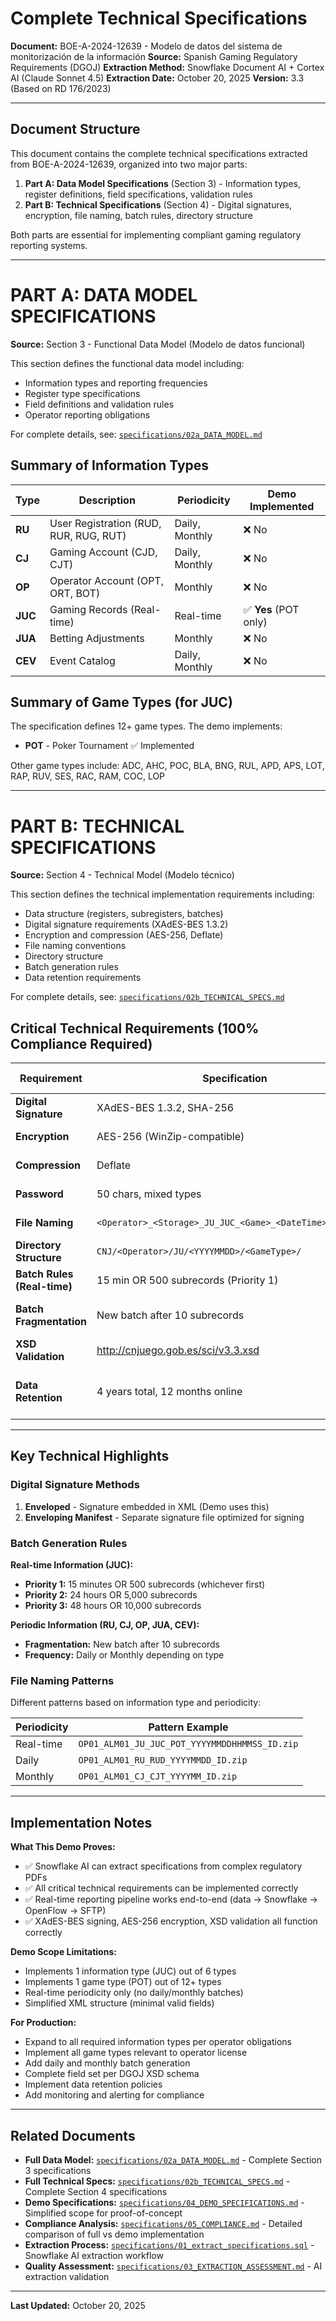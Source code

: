 # Complete Technical Specifications

**Document:** BOE-A-2024-12639 - Modelo de datos del sistema de monitorización de la información
**Source:** Spanish Gaming Regulatory Requirements (DGOJ)
**Extraction Method:** Snowflake Document AI + Cortex AI (Claude Sonnet 4.5)
**Extraction Date:** October 20, 2025
**Version:** 3.3 (Based on RD 176/2023)

---

## Document Structure

This document contains the complete technical specifications extracted from BOE-A-2024-12639, organized into two major parts:

1. **Part A: Data Model Specifications** (Section 3) - Information types, register definitions, field specifications, validation rules
2. **Part B: Technical Specifications** (Section 4) - Digital signatures, encryption, file naming, batch rules, directory structure

Both parts are essential for implementing compliant gaming regulatory reporting systems.

---

# PART A: DATA MODEL SPECIFICATIONS

**Source:** Section 3 - Functional Data Model (Modelo de datos funcional)

This section defines the functional data model including:
- Information types and reporting frequencies
- Register type specifications
- Field definitions and validation rules
- Operator reporting obligations

For complete details, see: [`specifications/02a_DATA_MODEL.md`](02a_DATA_MODEL.md)

## Summary of Information Types

| Type | Description | Periodicity | Demo Implemented |
|------|-------------|-------------|------------------|
| **RU** | User Registration (RUD, RUR, RUG, RUT) | Daily, Monthly | ❌ No |
| **CJ** | Gaming Account (CJD, CJT) | Daily, Monthly | ❌ No |
| **OP** | Operator Account (OPT, ORT, BOT) | Monthly | ❌ No |
| **JUC** | Gaming Records (Real-time) | Real-time | ✅ **Yes** (POT only) |
| **JUA** | Betting Adjustments | Monthly | ❌ No |
| **CEV** | Event Catalog | Daily, Monthly | ❌ No |

## Summary of Game Types (for JUC)

The specification defines 12+ game types. The demo implements:
- **POT** - Poker Tournament ✅ Implemented

Other game types include: ADC, AHC, POC, BLA, BNG, RUL, APD, APS, LOT, RAP, RUV, SES, RAC, RAM, COC, LOP

---

# PART B: TECHNICAL SPECIFICATIONS

**Source:** Section 4 - Technical Model (Modelo técnico)

This section defines the technical implementation requirements including:
- Data structure (registers, subregisters, batches)
- Digital signature requirements (XAdES-BES 1.3.2)
- Encryption and compression (AES-256, Deflate)
- File naming conventions
- Directory structure
- Batch generation rules
- Data retention requirements

For complete details, see: [`specifications/02b_TECHNICAL_SPECS.md`](02b_TECHNICAL_SPECS.md)

## Critical Technical Requirements (100% Compliance Required)

| Requirement | Specification | Demo Status |
|-------------|---------------|-------------|
| **Digital Signature** | XAdES-BES 1.3.2, SHA-256 | ✅ Fully Compliant |
| **Encryption** | AES-256 (WinZip-compatible) | ✅ Fully Compliant |
| **Compression** | Deflate | ✅ Fully Compliant |
| **Password** | 50 chars, mixed types | ✅ Fully Compliant |
| **File Naming** | `<Operator>_<Storage>_JU_JUC_<Game>_<DateTime>_<ID>.zip` | ✅ Fully Compliant |
| **Directory Structure** | `CNJ/<Operator>/JU/<YYYYMMDD>/<GameType>/` | ✅ Fully Compliant |
| **Batch Rules (Real-time)** | 15 min OR 500 subrecords (Priority 1) | ✅ Fully Compliant |
| **Batch Fragmentation** | New batch after 10 subrecords | ⚠️ Simplified (no multi-batch) |
| **XSD Validation** | http://cnjuego.gob.es/sci/v3.3.xsd | ✅ Fully Compliant |
| **Data Retention** | 4 years total, 12 months online | ❌ Not Implemented (out of scope) |

---

## Key Technical Highlights

### Digital Signature Methods
1. **Enveloped** - Signature embedded in XML (Demo uses this)
2. **Enveloping Manifest** - Separate signature file optimized for signing

### Batch Generation Rules

**Real-time Information (JUC):**
- **Priority 1:** 15 minutes OR 500 subrecords (whichever first)
- **Priority 2:** 24 hours OR 5,000 subrecords
- **Priority 3:** 48 hours OR 10,000 subrecords

**Periodic Information (RU, CJ, OP, JUA, CEV):**
- **Fragmentation:** New batch after 10 subrecords
- **Frequency:** Daily or Monthly depending on type

### File Naming Patterns

Different patterns based on information type and periodicity:

| Periodicity | Pattern Example |
|-------------|-----------------|
| Real-time | `OP01_ALM01_JU_JUC_POT_YYYYMMDDHHMMSS_ID.zip` |
| Daily | `OP01_ALM01_RU_RUD_YYYYMMDD_ID.zip` |
| Monthly | `OP01_ALM01_CJ_CJT_YYYYMM_ID.zip` |

---

## Implementation Notes

**What This Demo Proves:**
- ✅ Snowflake AI can extract specifications from complex regulatory PDFs
- ✅ All critical technical requirements can be implemented correctly
- ✅ Real-time reporting pipeline works end-to-end (data → Snowflake → OpenFlow → SFTP)
- ✅ XAdES-BES signing, AES-256 encryption, XSD validation all function correctly

**Demo Scope Limitations:**
- Implements 1 information type (JUC) out of 6 types
- Implements 1 game type (POT) out of 12+ types
- Real-time periodicity only (no daily/monthly batches)
- Simplified XML structure (minimal valid fields)

**For Production:**
- Expand to all required information types per operator obligations
- Implement all game types relevant to operator license
- Add daily and monthly batch generation
- Complete field set per DGOJ XSD schema
- Implement data retention policies
- Add monitoring and alerting for compliance

---

## Related Documents

- **Full Data Model:** [`specifications/02a_DATA_MODEL.md`](02a_DATA_MODEL.md) - Complete Section 3 specifications
- **Full Technical Specs:** [`specifications/02b_TECHNICAL_SPECS.md`](02b_TECHNICAL_SPECS.md) - Complete Section 4 specifications
- **Demo Specifications:** [`specifications/04_DEMO_SPECIFICATIONS.md`](04_DEMO_SPECIFICATIONS.md) - Simplified scope for proof-of-concept
- **Compliance Analysis:** [`specifications/05_COMPLIANCE.md`](05_COMPLIANCE.md) - Detailed comparison of full vs demo implementation
- **Extraction Process:** [`specifications/01_extract_specifications.sql`](01_extract_specifications.sql) - Snowflake AI extraction workflow
- **Quality Assessment:** [`specifications/03_EXTRACTION_ASSESSMENT.md`](03_EXTRACTION_ASSESSMENT.md) - AI extraction validation

---

**Last Updated:** October 20, 2025
